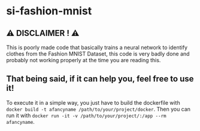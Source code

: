 # si-fashion-mnist
## ⚠️ DISCLAIMER ! ⚠️
This is poorly made code that basically trains a neural network to identify clothes from the Fashion MNIST Dataset, this code is very badly done and probably not working properly at the time you are reading this.

## That being said, if it can help you, feel free to use it!

To execute it in a simple way, you just have to build the dockerfile with ```docker build -t afancyname /path/to/your/project/docker```. 
Then you can run it with ```docker run -it -v /path/to/your/project/:/app --rm afancyname```.
